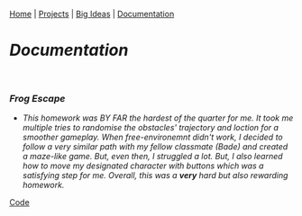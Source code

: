 [Home](https://kaankutluer.github.io/kaankutluer.github.io/) | [Projects](https://kaankutluer.github.io/kaankutluer.github.io/projects.md) | [Big Ideas](https://kaankutluer.github.io/kaankutluer.github.io/big_ideas.md) | [Documentation](https://kaankutluer.github.io/kaankutluer.github.io/documentation.md)


# ***Documentation***

<br>

### ***Frog Escape***

- *This homework was BY FAR the hardest of the quarter for me. It took me multiple tries to randomise the obstacles' trajectory and loction for a smoother gameplay. When free-environemnt didn't work, I decided to follow a very similar path with my fellow classmate (Bade) and created a maze-like game. But, even then, I struggled a lot. But, I also learned how to move my designated character with buttons which was a satisfying step for me. Overall, this was a **very** hard but also rewarding homework.*

[Code](https://github.com/KaanKutluer/kaankutluer.github.io/blob/main/Assets/FrogEscape/ContentView11.md)
